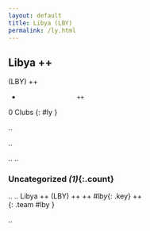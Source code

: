 ```yaml
---
layout: default
title: Libya (LBY)
permalink: /ly.html
---
```



## Libya   ++
(LBY)  ++
-                     ++
0 Clubs
{: #ly }


.. 




.. 




.. 
.. 


### Uncategorized _(1)_{:.count}


..
..
Libya  ++
 (LBY) ++
 ++
_#lby_{: .key} ++
<br>
{: .team #lby }




.. 
 
